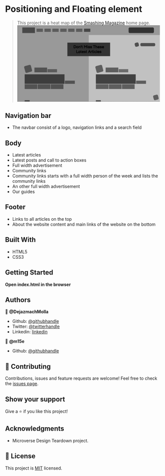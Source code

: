 # Positioning and Floating element

> This project is a heat map of the [Smashing Magazine](https://www.smashingmagazine.com/)  home page.
> ![screenshot](./screenshot.png)

## Navigation bar

- The navbar consist of a logo, navigation links and a search field

## Body

- Latest articles
- Latest posts and call to action boxes
- Full width advertisement
- Community links
- Community links starts with a full width person of the week and lists the community links
- An other full width advertisement
- Our guides

## Footer

- Links to all articles on the top
- About the website content and main links of the website on the bottom

## Built With

- HTML5
- CSS3

## Getting Started

**Open index.html in the browser**

## Authors

:bust_in_silhouette: **@DejazmachMolla**

- Github: [@githubhandle](https://github.com/DejazmachMolla)
- Twitter: [@twitterhandle](https://twitter.com/DJATSS)
- Linkedin: [linkedin](https://www.linkedin.com/in/dejazmach-getachew-027aabaa/)

:bust_in_silhouette: **@m15e**

- Github: [@githubhandle](https://github.com/m15e)

## :handshake: Contributing

Contributions, issues and feature requests are welcome!
Feel free to check the [issues page](issues/).

## Show your support

Give a :star:️ if you like this project!

## Acknowledgments

- Microverse Design Teardown project.

## :memo: License

This project is [MIT](lic.url) licensed.
